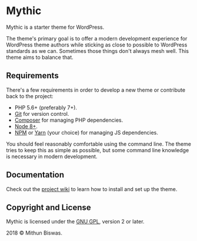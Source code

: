 # Mythic

Mythic is a starter theme for WordPress.

The theme's primary goal is to offer a modern development experience for WordPress theme authors while sticking as close to possible to WordPress standards as we can.  Sometimes those things don't always mesh well.  This theme aims to balance that.

## Requirements

There's a few requirements in order to develop a new theme or contribute back to the project:

* PHP 5.6+ (preferably 7+).
* [Git](https://git-scm.com/) for version control.
* [Composer](https://getcomposer.org/) for managing PHP dependencies.
* [Node 8+](https://nodejs.org).
* [NPM](https://www.npmjs.com/) or [Yarn](https://yarnpkg.com/en/) (your choice) for managing JS dependencies.

You should feel reasonably comfortable using the command line. The theme tries to keep this as simple as possible, but some command line knowledge is necessary in modern development.

## Documentation

Check out the [project wiki](https://github.com/mithunbiswas/mag/wiki) to learn how to install and set up the theme.

## Copyright and License

Mythic is licensed under the [GNU GPL](https://www.gnu.org/licenses/gpl-2.0.html), version 2 or later.

2018 &copy; Mithun Biswas.
